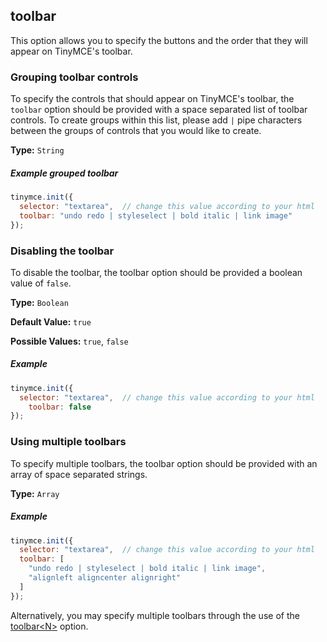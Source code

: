 ## toolbar

This option allows you to specify the buttons and the order that they will appear on TinyMCE's toolbar.

### Grouping toolbar controls

To specify the controls that should appear on TinyMCE's toolbar, the `toolbar` option should be provided with a space separated list of toolbar controls. To create groups within this list, please add `|` pipe characters between the groups of controls that you would like to create.

**Type:** `String`

##### Example grouped toolbar

```js
tinymce.init({
  selector: "textarea",  // change this value according to your html
  toolbar: "undo redo | styleselect | bold italic | link image"
});
```

### Disabling the toolbar

To disable the toolbar, the toolbar option should be provided a boolean value of `false`.

**Type:** `Boolean`

**Default Value:** `true`

**Possible Values:** `true`, `false`

##### Example

```js
tinymce.init({
  selector: "textarea",  // change this value according to your html
    toolbar: false
});
```

### Using multiple toolbars

To specify multiple toolbars, the toolbar option should be provided with an array of space separated strings.

**Type:** `Array`

##### Example

```js
tinymce.init({
  selector: "textarea",  // change this value according to your html
  toolbar: [
    "undo redo | styleselect | bold italic | link image",
    "alignleft aligncenter alignright"
  ]
});
```

Alternatively, you may specify multiple toolbars through the use of the [toolbar&lt;N&gt;](#toolbar-N) option.
